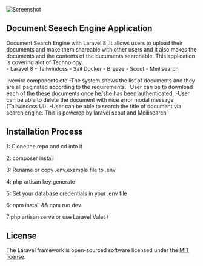 ![Screenshot ](https://user-images.githubusercontent.com/9254656/118858028-98ba8100-b8d0-11eb-853b-e2ab60b94313.png)

## Document Seaech Engine Application 
Document Search Engine with Laravel 8 :It allows users to upload their documents and make them  shareable with other users and it also makes the documents and the contents of the ducuments searchable. This application is covering alot of Technology  
	- Laravel 8
	- Tailwindcss
    - Sail Docker
	- Breeze 
	- Scout 
	- Meilisearch 
	
livewire components etc
-The system shows the list of documents  and they are all paginated according to the requirements.
-User can be  to download each of the these documents once he/she has been authenticated.
-User can be able to delete the document with nice error modal message (Tailwindcss UI).
-User can be able to search the  title of document via search engine. This is powered by laravel scout and Meilisearch

 ## Installation Process
 
 1: Clone the repo and cd into it
 
 2: composer install 
 
 3: Rename or copy .env.example file to .env
 
 4: php artisan key:generate
 
 5: Set your database credentials in your .env file
 
 6: npm install && npm run dev
 
 7:php artisan serve or use Laravel Valet /
 

## License

The Laravel framework is open-sourced software licensed under the [MIT license](https://opensource.org/licenses/MIT).
